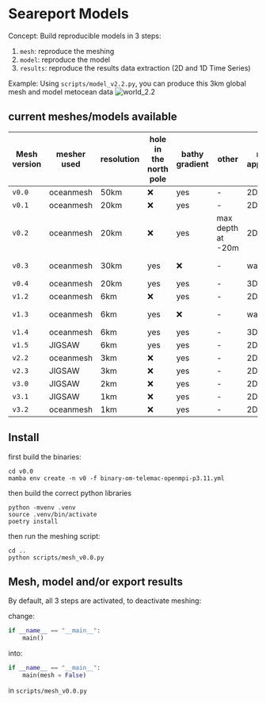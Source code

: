 # Seareport Models
Concept: Build reproducible models in 3 steps:
 1. `mesh`: reproduce the meshing
 2. `model`: reproduce the model
 3. `results`: reproduce the results data extraction (2D and 1D Time Series)

Example: Using `scripts/model_v2.2.py`, you can produce this 3km global mesh and model metocean data
![world_2.2](./assets/v2.2.png)

## current meshes/models available

| Mesh version | mesher used| resolution | hole in the north pole | bathy gradient | other              | model application | solver supported | Number of nodes | Number of elements |
|--------------|------------|------------|------------------------|----------------|--------------------|-------------------|------------------|-----------------|--------------------|
| `v0.0`       | oceanmesh  | 50km       |         :x:            |      yes       |         -          |        2D         | SCHISM/TELEMAC2D |      84,689     |     164,735        |
| `v0.1`       | oceanmesh  | 20km       |         :x:            |      yes       |         -          |        2D         | SCHISM/TELEMAC2D |     365,494     |     716,158        |
| `v0.2`       | oceanmesh  | 20km       |         :x:            |      yes       |  max depth at -20m |        2D         | SCHISM/TELEMAC2D |     365,494     |     716,158        |
| `v0.3`       | oceanmesh  | 30km       |         yes            |      :x:       |         -          |      waves        | TELEMAC-TOMAWAC  |      77,669     |     146,413        |
| `v0.4`       | oceanmesh  | 20km       |         yes            |      yes       |         -          |        3D         |  TELEMAC3D       |     369,029     |     723,382        |
| `v1.2`       | oceanmesh  | 6km        |         :x:            |      yes       |         -          |        2D         |  SCHISM/TELEMAC  |   1,613,172     |   3,154,713        |
| `v1.3`       | oceanmesh  | 6km        |         yes            |      :x:       |         -          |      waves        | TELEMAC-TOMAWAC  |     591,858     |   1,114,831        |
| `v1.4`       | oceanmesh  | 6km        |         yes            |      yes       |         -          |        3D         |  TELEMAC3D       |   1,538,748     |   3,006,764        |
| `v1.5`       | JIGSAW     | 6km        |         yes            |      yes       |         -          |        2D         | SCHISM/TELEMAC2D |   1,657,207     |   3,247,598        |
| `v2.2`       | oceanmesh  | 3km        |         :x:            |      yes       |         -          |        2D         | SCHISM/TELEMAC2D |   3,028,101     |   5,887,129        |
| `v2.3`       | JIGSAW     | 3km        |         :x:            |      yes       |         -          |        2D         |  TELEMAC2D       |   2,827,515     |   5,464,377        |
| `v3.0`       | JIGSAW     | 2km        |         :x:            |      yes       |         -          |        2D         |  TELEMAC2D       |   4,208,101     |   8,096,114        |
| `v3.1`       | JIGSAW     | 1km        |         :x:            |      yes       |         -          |        2D         |  TELEMAC2D       |   7,304,154     |  13,873,525        |
| `v3.2`       | oceanmesh  | 1km        |         :x:            |      yes       |         -          |        2D         | SCHISM/TELEMAC2D |   7,990,779     |  15,312,900        |

## Install
first build the binaries: 
```
cd v0.0
mamba env create -n v0 -f binary-om-telemac-openmpi-p3.11.yml
```

then build the correct python libraries 
```
python -mvenv .venv
source .venv/bin/activate
poetry install
```
then run the meshing script: 
```
cd ..
python scripts/mesh_v0.0.py
```

## Mesh, model and/or export results
By default, all 3 steps are activated, to deactivate meshing:

change:
```python
if __name__ == "__main__":
    main()
```
into:
```python
if __name__ == "__main__":
    main(mesh = False)
```

in `scripts/mesh_v0.0.py`